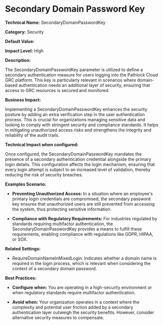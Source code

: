 # Secondary Domain Password Key

**Technical Name:** SecondaryDomainPasswordKey

**Category:** Security

**Default Value:** 

**Impact Level:** High

**Description:**

The SecondaryDomainPasswordKey parameter is utilized to define a secondary authentication measure for users logging into the Pathlock Cloud GRC platform. This key is particularly relevant in scenarios where domain-based authentication needs an additional layer of security, ensuring that access to GRC resources is secured and monitored.

**Business Impact:**

Implementing a SecondaryDomainPasswordKey enhances the security posture by adding an extra verification step in the user authentication process. This is crucial for organizations managing sensitive data and looking to comply with stringent security and compliance standards. It helps in mitigating unauthorized access risks and strengthens the integrity and reliability of the audit trails.

**Technical Impact when configured:**

Once configured, the SecondaryDomainPasswordKey mandates the presence of a secondary authentication credential alongside the primary login details. This configuration affects the login mechanism, ensuring that every login attempt is subject to an increased level of validation, thereby reducing the risk of security breaches.

**Examples Scenario:**

- **Preventing Unauthorized Access:** In a situation where an employee's primary login credentials are compromised, the secondary password key ensures that unauthorized users are still prevented from accessing the system, thus protecting sensitive information.
  
- **Compliance with Regulatory Requirements:** For industries regulated by standards requiring multifactor authentication, the SecondaryDomainPasswordKey provides a means to fulfill these requirements, enabling compliance with regulations like GDPR, HIPAA, or SOX.

**Related Settings:**

- RequireDomainNameInMixedLogin: Indicates whether a domain name is required in the login process, which is relevant when considering the context of a secondary domain password.

**Best Practices:** 

- **Configure when:** You are operating in a high-security environment or when regulatory standards require multifactor authentication.
  
- **Avoid when:** Your organization operates in a context where the complexity and potential user friction added by a secondary authentication layer outweigh the security benefits. However, consider alternative security measures to compensate.
